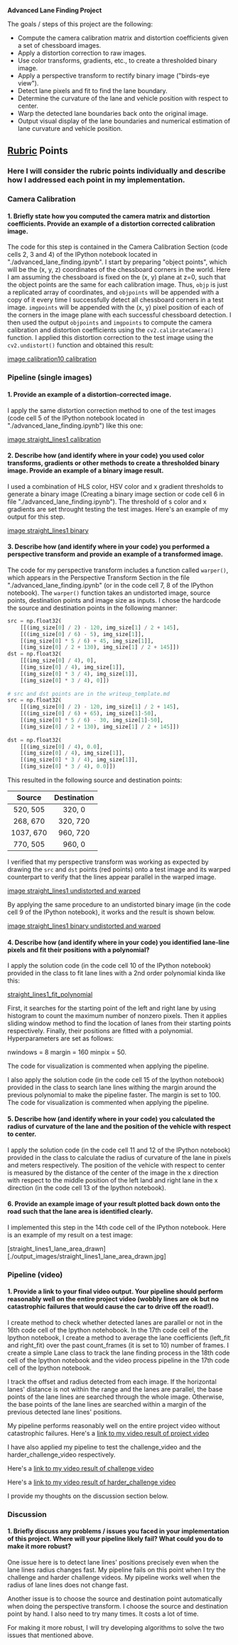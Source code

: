 **Advanced Lane Finding Project**

The goals / steps of this project are the following:

* Compute the camera calibration matrix and distortion coefficients given a set of chessboard images.
* Apply a distortion correction to raw images.
* Use color transforms, gradients, etc., to create a thresholded binary image.
* Apply a perspective transform to rectify binary image ("birds-eye view").
* Detect lane pixels and fit to find the lane boundary.
* Determine the curvature of the lane and vehicle position with respect to center.
* Warp the detected lane boundaries back onto the original image.
* Output visual display of the lane boundaries and numerical estimation of lane curvature and vehicle position.

[//]: # (Image References)

[image1]: ./examples/undistort_output.png "Undistorted"
[image2]: ./test_images/test1.jpg "Road Transformed"
[image3]: ./examples/binary_combo_example.jpg "Binary Example"
[image4]: ./examples/warped_straight_lines.jpg "Warp Example"
[image5]: ./examples/color_fit_lines.jpg "Fit Visual"
[image6]: ./examples/example_output.jpg "Output"
[video1]: ./project_video.mp4 "Video"

## [Rubric](https://review.udacity.com/#!/rubrics/571/view) Points

### Here I will consider the rubric points individually and describe how I addressed each point in my implementation.  

### Camera Calibration

#### 1. Briefly state how you computed the camera matrix and distortion coefficients. Provide an example of a distortion corrected calibration image.

The code for this step is contained in the Camera Calibration Section (code cells 2, 3 and 4) of the IPython notebook located in "./advanced_lane_finding.ipynb". I start by preparing "object points", which will be the (x, y, z) coordinates of the chessboard corners in the world. Here I am assuming the chessboard is fixed on the (x, y) plane at z=0, such that the object points are the same for each calibration image.  Thus, `objp` is just a replicated array of coordinates, and `objpoints` will be appended with a copy of it every time I successfully detect all chessboard corners in a test image.  `imgpoints` will be appended with the (x, y) pixel position of each of the corners in the image plane with each successful chessboard detection.  I then used the output `objpoints` and `imgpoints` to compute the camera calibration and distortion coefficients using the `cv2.calibrateCamera()` function.  I applied this distortion correction to the test image using the `cv2.undistort()` function and obtained this result: 

[image calibration10 calibration](./output_images/calibration10_calibration.jpg)


### Pipeline (single images)

#### 1. Provide an example of a distortion-corrected image.

I apply the same distortion correction method to one of the test images (code cell 5 of the IPython notebook located in "./advanced_lane_finding.ipynb") like this one:

[image straight_lines1 calibration](./output_images/straight_lines1_calibration.jpg)


#### 2. Describe how (and identify where in your code) you used color transforms, gradients or other methods to create a thresholded binary image.  Provide an example of a binary image result.

I used a combination of HLS color, HSV color and x gradient thresholds to generate a binary image (Creating a binary image section or code cell 6 in file "./advanced_lane_finding.ipynb"). The threshold of s color and x gradients are set throught testing the test images. Here's an example of my output for this step. 

[image straight_lines1 binary](./output/straight_lines1_binary.jpg "image straight_lines1 binary")

#### 3. Describe how (and identify where in your code) you performed a perspective transform and provide an example of a transformed image.

The code for my perspective transform includes a function called `warper()`, which appears in the Perspective Transform Section in the file "./advanced_lane_finding.ipynb"  (or in the code cell 7, 8 of the IPython notebook).  The `warper()` function takes an undistorted image, source points, destination points and image size as inputs. I chose the hardcode the source and destination points in the following manner:

```python
src = np.float32(
    [[(img_size[0] / 2) - 120, img_size[1] / 2 + 145],
    [((img_size[0] / 6) - 5), img_size[1]],
    [(img_size[0] * 5 / 6) + 45, img_size[1]],
    [(img_size[0] / 2 + 130), img_size[1] / 2 + 145]])
dst = np.float32(
    [[(img_size[0] / 4), 0],
    [(img_size[0] / 4), img_size[1]],
    [(img_size[0] * 3 / 4), img_size[1]],
    [(img_size[0] * 3 / 4), 0]])
    
# src and dst points are in the writeup_template.md
src = np.float32(
    [[(img_size[0] / 2) - 120, img_size[1] / 2 + 145],
    [((img_size[0] / 6) + 65), img_size[1]-50],
    [(img_size[0] * 5 / 6) - 30, img_size[1]-50],
    [(img_size[0] / 2 + 130), img_size[1] / 2 + 145]])
    
dst = np.float32(
    [[(img_size[0] / 4), 0.0],
    [(img_size[0] / 4), img_size[1]],
    [(img_size[0] * 3 / 4), img_size[1]],
    [(img_size[0] * 3 / 4), 0.0]])
```

This resulted in the following source and destination points:

| Source        | Destination   | 
|:-------------:|:-------------:| 
| 520, 505      | 320, 0        | 
| 268, 670      | 320, 720      |
| 1037, 670     | 960, 720      |
| 770, 505      | 960, 0        |

I verified that my perspective transform was working as expected by drawing the `src` and `dst` points (red points) onto a test image and its warped counterpart to verify that the lines appear parallel in the warped image.

[image straight_lines1 undistorted and warped](./output_images/straight_lines1_original_undistorted_and_warped.jpg)

By applying the same procedure to an undistorted binary image (in the code cell 9 of the IPython notebook), it works and the result is shown below.

[image straight_lines1 binary undistorted and warped](./output_images/straight_lines1_binary_undistorted_and_warped.jpg)

#### 4. Describe how (and identify where in your code) you identified lane-line pixels and fit their positions with a polynomial?

I apply the solution code (in the code cell 10 of the IPython notebook) provided in the class to fit lane lines with a 2nd order polynomial kinda like this:

[straight_lines1_fit_polynomial](./output_images/straight_lines1_fit_polynomial.jpg)

First, it searches for the starting point of the left and right lane by using histogram to count the maximum number of nonzero pixels. Then it applies sliding window method to find the location of lanes from their starting points respectively. Finally, their positions are fitted with a polynomial. Hyperparameters are set as follows:

nwindows = 8
margin = 160 
minpix = 50. 

The code for visualization is commented when applying the pipeline.

I also apply the solution code (in the code cell 15 of the Ipython notebook) provided in the class to search lane lines withing the margin around the previous polynomial to make the pipeline faster. The margin is set to 100. The code for visualization is commented when applying the pipeline.

#### 5. Describe how (and identify where in your code) you calculated the radius of curvature of the lane and the position of the vehicle with respect to center.

I apply the solution code (in the code cell 11 and 12 of the IPython notebook) provided in the class to calculate the radius of curvature of the lane in pixels and meters respectively. The position of the vehicle with respect to center is measured by the distance of the center of the image in the x direction with respect to the middle position of the left land and right lane in the x direction (in the code cell 13 of the Ipython notebook). 

#### 6. Provide an example image of your result plotted back down onto the road such that the lane area is identified clearly.

I implemented this step in the 14th code cell of the IPython notebook.  Here is an example of my result on a test image:

[straight_lines1_lane_area_drawn][./output_images/straight_lines1_lane_area_drawn.jpg]


### Pipeline (video)

#### 1. Provide a link to your final video output.  Your pipeline should perform reasonably well on the entire project video (wobbly lines are ok but no catastrophic failures that would cause the car to drive off the road!).

I create method to check whether detected lanes are parallel or not in the 16th code cell of the Ipython notehobook. In the 17th code cell of the Ipython notebook, I create a method to average the lane coefficients (left_fit and right_fit) over the past count_frames (it is set to 10) number of frames. I create a simple Lane class to track the lane finding process in the 18th code cell of the Ipython notebook and the video process pipeline in the 17th code cell of the Ipython notebook. 

I track the offset and radius detected from each image. If the horizontal lanes' distance is not within the range and the lanes are parallel, the base points of the lane lines are searched through the whole image. Otherwise, the base points of the lane lines are searched within a margin of the previous detected lane lines' positions. 

My pipeline performs reasonably well on the entire project video without catastrophic failures. Here's a [link to my video result of project video](./output_project_video.mp4) 

I have also applied my pipeline to test the challenge_video and the harder_challenge_video respectively. 

Here's a [link to my video result of challenge video](./output_challenge_video.mp4) 

Here's a [link to my video result of harder_challenge video](./output_harder_challenge_video.mp4) 

I provide my thoughts on the discussion section below.

### Discussion

#### 1. Briefly discuss any problems / issues you faced in your implementation of this project.  Where will your pipeline likely fail?  What could you do to make it more robust?

One issue here is to detect lane lines' positions precisely even when the lane lines radius changes fast. My pipeline fails on this point when I try the challenge and harder challenge videos. My pipeline works well when the radius of lane lines does not change fast. 

Another issue is to choose the source and destination point automatically when doing the perspective transform. I choose the source and destination point by hand. I also need to try many times. It costs a lot of time. 

For making it more robust, I will try developing algorithms to solve the two issues that mentioned above.